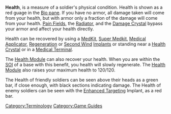 **Health**, is a measure of a soldier's physical condition. Health is
shown as a red guage in the [Bio
pane](Heads.$1.md#Bio_Pane "wikilink"). If you have no armor, all
damage taken will come from your health, but with armor only a fraction
of the damage will come from your health. [Pain
Fields](Pain_Field.md "wikilink"), the [Radiator](Radiator.md "wikilink"), and
the [Damage Crystal](Damage_Crystal.md "wikilink") bypass your armor and
affect your health directly.

Health can be recovered by using a [MedKit](MedKit.md "wikilink"), [Super
Medkit](Super_Medkit.md "wikilink"), [Medical
Applicator](Medical_Applicator.md "wikilink"),
[Regeneration](Regeneration.md "wikilink") or [Second
Wind](Second_Wind.md "wikilink") [Implants](Implants.md "wikilink") or
standing near a [Health Crystal](Health_Crystal.md "wikilink") or in a
[Medical Terminal](Medical_Terminal.md "wikilink").

The [Health Module](Health_Module.md "wikilink") can also recover your
health. When you are within the [SOI](SOI.md "wikilink") of a base with
this benefit, you health will slowly regenerate. The [Health
Module](Health_Module.md "wikilink") also raises your maximum health to
120/120.

The Health of friendly soldiers can be seen above their heads as a green
bar, if close enough, with black sections indicating damage. The Health
of enemy soldiers can be seen with the [Enhanced
Targeting](Enhanced_Targeting.md "wikilink") Implant, as a red bar.

[Category:Terminology](Category:Terminology.md "wikilink") [Category:Game
Guides](Category:Game_Guides.md "wikilink")
